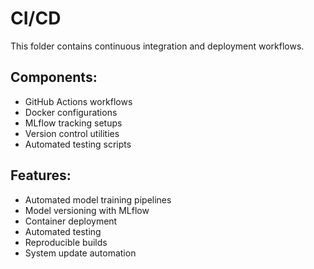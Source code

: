 # CI/CD

This folder contains continuous integration and deployment workflows.

## Components:
- GitHub Actions workflows
- Docker configurations
- MLflow tracking setups
- Version control utilities
- Automated testing scripts

## Features:
- Automated model training pipelines
- Model versioning with MLflow
- Container deployment
- Automated testing
- Reproducible builds
- System update automation

